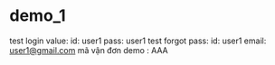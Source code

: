 # demo_1
test login value: id: user1 pass: user1
test forgot pass: id: user1 email: user1@gmail.com
mã vận đơn demo : AAA
